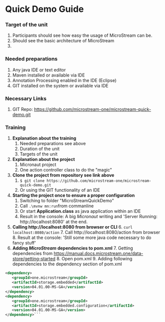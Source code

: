 <h1>Quick Demo Guide</h1>

<h3>Target of the unit</h3>

1. Participants should see how easy the usage of MicroStream can be.
2. Should see the basic architecture of MicroStream
3. 

<h3>Needed preparations</h3>

1. Any java IDE or text editor
2. Maven installed or available via IDE
3. Annotation Processing enabled in the IDE (Eclipse)
4. GIT installed on the system or available via IDE

<h3>Necessary Links</h3>

1. GIT Repo: https://github.com/microstream-one/microstream-quick-demo.git

<h3>Training</h3>

1. <strong>Explanation about the training</strong>
	1. Needed preparations see above
	2. Duration of the unit
	3. Targets of the unit
2. <strong>Explanation about the project</strong>
	1. Micronaut project
	2. One action controller class to do the "magic"
3. <strong>Clone the project from repository see link above</strong>
	1. `$ git clone https://github.com/microstream-one/microstream-quick-demo.git`
	2. Or using the GIT functionality of an IDE
4. <strong>Starting the project once to ensure a proper configuration</strong>
	1. Switching to folder "MicroStreamQuickDemo"
	2. Call `.\mvnw mn:run`from commanline
	3. Or start **Application.class** as java application within an IDE
	4. Result in the console: A big *Micronaut* writing and 'Server Running: http://localhost:8080' at the end.
5. <strong>Calling http://localhost:8080 from browser or CLI</strong>
	6. `curl localhost:8080/action`
	7. Call http://localhost:8080/action from browser
	8. Result at the console: 'Still some more java code necessary to do fancy stuff'
6. **Adding *MicroStream* dependencies to pom.xml**
	7. Getting dependencies from https://manual.docs.microstream.one/data-store/getting-started
	8. Open pom.xml
	9. Adding following dependencies to the dependency section of pom.xml
 ```xml
<dependency>
	<groupId>one.microstream</groupId>
	<artifactId>storage.embedded</artifactId>
	<version>04.01.00-MS-GA</version>
</dependency>
<dependency>
	<groupId>one.microstream</groupId>
	<artifactId>storage.embedded.configuration</artifactId>
	<version>04.01.00-MS-GA</version>
</dependency>```
